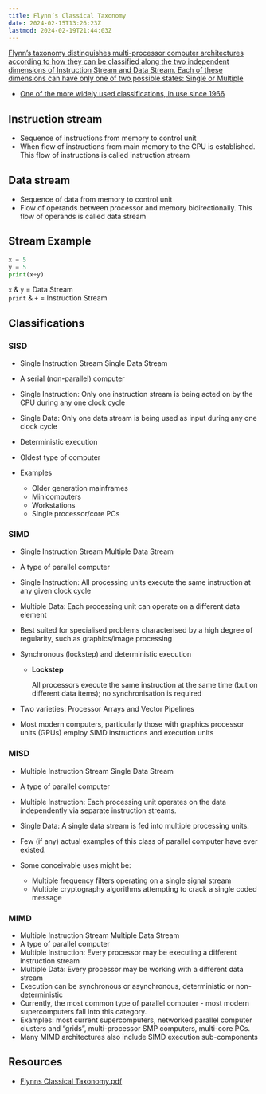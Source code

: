 ```yaml
---
title: Flynn’s Classical Taxonomy
date: 2024-02-15T13:26:23Z
lastmod: 2024-02-19T21:44:03Z
---
```


[Flynn’s taxonomy distinguishes multi-processor computer architectures according to how they can be classified along the two independent dimensions of Instruction Stream and Data Stream. Each of these dimensions can have only one of two possible states: Single or Multiple](assets/Flynns%20Classical%20Taxonomy-20240215132756-grpjso4.pdf#page=1)

* [One of the more widely used classifications, in use since 1966](assets/Flynns%20Classical%20Taxonomy-20240215132756-grpjso4.pdf#page=1)

## Instruction stream

* Sequence of instructions from memory to control unit
* When flow of instructions from main memory to the CPU is established. This flow of instructions is called instruction stream

## Data stream

* Sequence of data from memory to control unit
* Flow of operands between processor and memory bidirectionally. This flow of operands is called data stream

## Stream Example

```python
x = 5
y = 5
print(x+y)
```

​`x`​​ & `y`​​ = Data Stream\
`print`​​ & `+`​​ = Instruction Stream

## Classifications

### SISD

* Single Instruction Stream Single Data Stream
* A serial (non-parallel) computer
* Single Instruction: Only one instruction stream is being acted on by the CPU during any one clock cycle
* Single Data: Only one data stream is being used as input during any one clock cycle
* Deterministic execution
* Oldest type of computer
* Examples

  * Older generation mainframes
  * Minicomputers
  * Workstations
  * Single processor/core PCs

### SIMD

* Single Instruction Stream Multiple Data Stream
* A type of parallel computer
* Single Instruction: All processing units execute the same instruction at any given clock cycle
* Multiple Data: Each processing unit can operate on a different data element
* Best suited for specialised problems characterised by a high degree of regularity, such as graphics/image processing
* Synchronous (lockstep) and deterministic execution

  * **Lockstep**

    All processors execute the same instruction at the same time (but on different data items); no synchronisation is required
* Two varieties: Processor Arrays and Vector Pipelines
* Most modern computers, particularly those with graphics processor units (GPUs) employ SIMD instructions and execution units

### MISD

* Multiple Instruction Stream Single Data Stream
* A type of parallel computer
* Multiple Instruction: Each processing unit operates on the data independently via separate instruction streams.
* Single Data: A single data stream is fed into multiple processing units.
* Few (if any) actual examples of this class of parallel computer have ever existed.
* Some conceivable uses might be:

  * Multiple frequency filters operating on a single signal stream
  * Multiple cryptography algorithms attempting to crack a single coded message

### MIMD

* Multiple Instruction Stream Multiple Data Stream
* A type of parallel computer
* Multiple Instruction: Every processor may be executing a different instruction stream
* Multiple Data: Every processor may be working with a different data stream
* Execution can be synchronous or asynchronous, deterministic or non-deterministic
* Currently, the most common type of parallel computer - most modern supercomputers fall into this category.
* Examples: most current supercomputers, networked parallel computer clusters and “grids”, multi-processor SMP computers, multi-core PCs.
* Many MIMD architectures also include SIMD execution sub-components

## Resources

* [Flynns Classical Taxonomy.pdf](assets/Flynns%20Classical%20Taxonomy-20240215132756-grpjso4.pdf)
